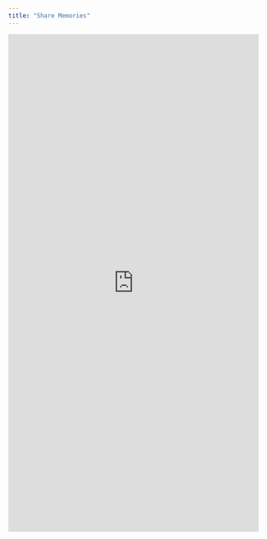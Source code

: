 ```yaml
---
title: "Share Memories"
---
```


<iframe src="https://docs.google.com/forms/d/e/1FAIpQLSfts_q_IM7SlPKPWmyH1kjOQk_Segl0syLO3zPSP-nf9FBYWQ/viewform?embedded=true" width="100%" height="1000" frameborder="0" marginheight="0" marginwidth="0">Loading…</iframe>
